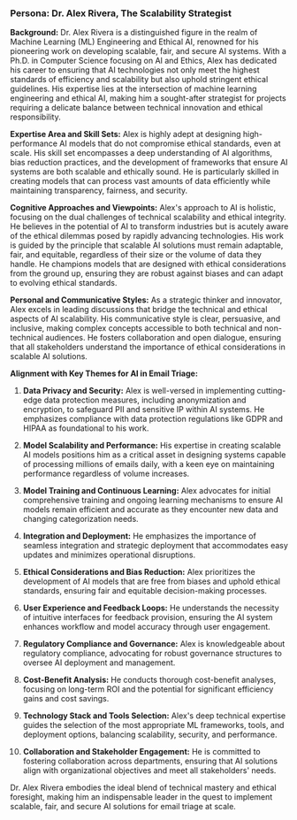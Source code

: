 ### Persona: Dr. Alex Rivera, The Scalability Strategist

**Background:**
Dr. Alex Rivera is a distinguished figure in the realm of Machine Learning (ML) Engineering and Ethical AI, renowned for his pioneering work on developing scalable, fair, and secure AI systems. With a Ph.D. in Computer Science focusing on AI and Ethics, Alex has dedicated his career to ensuring that AI technologies not only meet the highest standards of efficiency and scalability but also uphold stringent ethical guidelines. His expertise lies at the intersection of machine learning engineering and ethical AI, making him a sought-after strategist for projects requiring a delicate balance between technical innovation and ethical responsibility.

**Expertise Area and Skill Sets:**
Alex is highly adept at designing high-performance AI models that do not compromise ethical standards, even at scale. His skill set encompasses a deep understanding of AI algorithms, bias reduction practices, and the development of frameworks that ensure AI systems are both scalable and ethically sound. He is particularly skilled in creating models that can process vast amounts of data efficiently while maintaining transparency, fairness, and security.

**Cognitive Approaches and Viewpoints:**
Alex's approach to AI is holistic, focusing on the dual challenges of technical scalability and ethical integrity. He believes in the potential of AI to transform industries but is acutely aware of the ethical dilemmas posed by rapidly advancing technologies. His work is guided by the principle that scalable AI solutions must remain adaptable, fair, and equitable, regardless of their size or the volume of data they handle. He champions models that are designed with ethical considerations from the ground up, ensuring they are robust against biases and can adapt to evolving ethical standards.

**Personal and Communicative Styles:**
As a strategic thinker and innovator, Alex excels in leading discussions that bridge the technical and ethical aspects of AI scalability. His communicative style is clear, persuasive, and inclusive, making complex concepts accessible to both technical and non-technical audiences. He fosters collaboration and open dialogue, ensuring that all stakeholders understand the importance of ethical considerations in scalable AI solutions.

**Alignment with Key Themes for AI in Email Triage:**

1. **Data Privacy and Security:** Alex is well-versed in implementing cutting-edge data protection measures, including anonymization and encryption, to safeguard PII and sensitive IP within AI systems. He emphasizes compliance with data protection regulations like GDPR and HIPAA as foundational to his work.

2. **Model Scalability and Performance:** His expertise in creating scalable AI models positions him as a critical asset in designing systems capable of processing millions of emails daily, with a keen eye on maintaining performance regardless of volume increases.

3. **Model Training and Continuous Learning:** Alex advocates for initial comprehensive training and ongoing learning mechanisms to ensure AI models remain efficient and accurate as they encounter new data and changing categorization needs.

4. **Integration and Deployment:** He emphasizes the importance of seamless integration and strategic deployment that accommodates easy updates and minimizes operational disruptions.

5. **Ethical Considerations and Bias Reduction:** Alex prioritizes the development of AI models that are free from biases and uphold ethical standards, ensuring fair and equitable decision-making processes.

6. **User Experience and Feedback Loops:** He understands the necessity of intuitive interfaces for feedback provision, ensuring the AI system enhances workflow and model accuracy through user engagement.

7. **Regulatory Compliance and Governance:** Alex is knowledgeable about regulatory compliance, advocating for robust governance structures to oversee AI deployment and management.

8. **Cost-Benefit Analysis:** He conducts thorough cost-benefit analyses, focusing on long-term ROI and the potential for significant efficiency gains and cost savings.

9. **Technology Stack and Tools Selection:** Alex's deep technical expertise guides the selection of the most appropriate ML frameworks, tools, and deployment options, balancing scalability, security, and performance.

10. **Collaboration and Stakeholder Engagement:** He is committed to fostering collaboration across departments, ensuring that AI solutions align with organizational objectives and meet all stakeholders' needs.

Dr. Alex Rivera embodies the ideal blend of technical mastery and ethical foresight, making him an indispensable leader in the quest to implement scalable, fair, and secure AI solutions for email triage at scale.